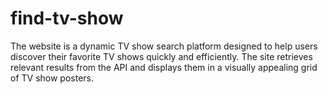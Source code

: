 # find-tv-show
The website is a dynamic TV show search platform designed to help users discover their favorite TV shows quickly and efficiently. The site retrieves relevant results from the API and displays them in a visually appealing grid of TV show posters.
